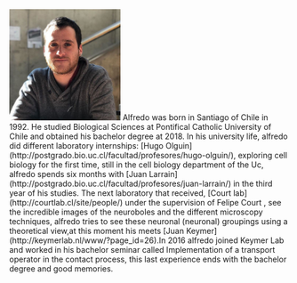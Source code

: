 

<img src="https://github.com/aiaraneda/alfredo-araneda/blob/gn_page/my_photo.png" width="200" height="200">
Alfredo was born in Santiago of Chile in 1992. He studied  Biological Sciences at Pontifical Catholic University of Chile and obtained his bachelor degree at 2018.
In his university life, alfredo did different laboratory internships: [Hugo Olguin](http://postgrado.bio.uc.cl/facultad/profesores/hugo-olguin/), 
exploring cell biology for the first time, still in the cell biology department of the Uc, alfredo spends six months with [Juan Larrain](http://postgrado.bio.uc.cl/facultad/profesores/juan-larrain/)
in the third year of his studies. The next laboratory that received, [Court lab](http://courtlab.cl/site/people/) under the supervision of Felipe Court ,
see the incredible images of the neuroboles and the different microscopy techniques, alfredo tries to see these neuronal (neuronal) groupings using a theoretical 
view,at this moment his  meets [Juan Keymer](http://keymerlab.nl/www/?page_id=26).In 2016 alfredo joined Keymer Lab and worked in his  bachelor seminar 
called Implementation of a transport operator in the contact process, this last experience ends with the bachelor degree and good memories.


